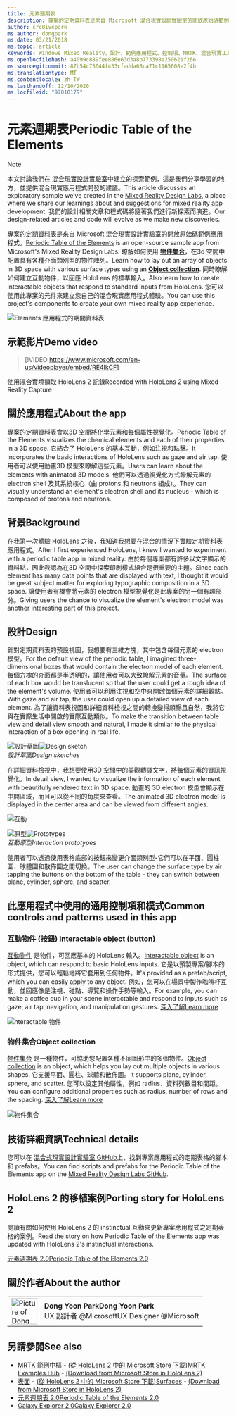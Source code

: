 ```yaml
---
title: 元素週期表
description: 專案的定期資料表是來自 Microsoft 混合現實設計實驗室的開放原始碼範例應用程式。 了解如何使用物件集合，透過各種介面類型在 3D 空間中配置物件陣列。
author: cre8ivepark
ms.author: dongpark
ms.date: 03/21/2018
ms.topic: article
keywords: Windows Mixed Reality、設計、範例應用程式、控制項、MRTK、混合現實工具組、Unity、範例應用程式、範例應用程式、開放原始碼、Microsoft Store、HoloLens、混合現實耳機、windows Mixed Reality 耳機、虛擬實境耳機
ms.openlocfilehash: a4099c889fee886e63d3a8b773398a250621f26e
ms.sourcegitcommit: 87b54c75044f433cfadda68ca71c1165608e2f4b
ms.translationtype: MT
ms.contentlocale: zh-TW
ms.lasthandoff: 12/10/2020
ms.locfileid: "97010179"
---
```

# <a name="periodic-table-of-the-elements"></a><span data-ttu-id="ccb50-105">元素週期表</span><span class="sxs-lookup"><span data-stu-id="ccb50-105">Periodic Table of the Elements</span></span>

>[!NOTE]
><span data-ttu-id="ccb50-106">本文討論我們在 [混合現實設計實驗室](https://github.com/Microsoft/MRDesignLabs_Unity)中建立的探索範例，這是我們分享學習的地方，並提供混合現實應用程式開發的建議。</span><span class="sxs-lookup"><span data-stu-id="ccb50-106">This article discusses an exploratory sample we’ve created in the [Mixed Reality Design Labs](https://github.com/Microsoft/MRDesignLabs_Unity), a place where we share our learnings about and suggestions for mixed reality app development.</span></span> <span data-ttu-id="ccb50-107">我們的設計相關文章和程式碼將隨著我們進行新探索而演進。</span><span class="sxs-lookup"><span data-stu-id="ccb50-107">Our design-related articles and code will evolve as we make new discoveries.</span></span>

<span data-ttu-id="ccb50-108">專案的[定期資料表](https://github.com/Microsoft/MRDesignLabs_Unity_PeriodicTable)是來自 Microsoft 混合現實設計實驗室的開放原始碼範例應用程式。</span><span class="sxs-lookup"><span data-stu-id="ccb50-108">[Periodic Table of the Elements](https://github.com/Microsoft/MRDesignLabs_Unity_PeriodicTable) is an open-source sample app from Microsoft's Mixed Reality Design Labs.</span></span> <span data-ttu-id="ccb50-109">瞭解如何使用 **[物件集合](../../design/object-collection.md)**，在3d 空間中配置具有各種介面類別型的物件陣列。</span><span class="sxs-lookup"><span data-stu-id="ccb50-109">Learn how to lay out an array of objects in 3D space with various surface types using an **[Object collection](../../design/object-collection.md)**.</span></span> <span data-ttu-id="ccb50-110">同時瞭解如何建立互動物件，以回應 HoloLens 的標準輸入。</span><span class="sxs-lookup"><span data-stu-id="ccb50-110">Also learn how to create interactable objects that respond to standard inputs from HoloLens.</span></span> <span data-ttu-id="ccb50-111">您可以使用此專案的元件來建立您自己的混合現實應用程式體驗。</span><span class="sxs-lookup"><span data-stu-id="ccb50-111">You can use this project's components to create your own mixed reality app experience.</span></span>

![Elements 應用程式的期間資料表](images/640px-periodictable-hero.jpg)

## <a name="demo-video"></a><span data-ttu-id="ccb50-113">示範影片</span><span class="sxs-lookup"><span data-stu-id="ccb50-113">Demo video</span></span> 
> [!VIDEO https://www.microsoft.com/en-us/videoplayer/embed/RE4IkCF]

<span data-ttu-id="ccb50-114">使用混合實境擷取 HoloLens 2 記錄</span><span class="sxs-lookup"><span data-stu-id="ccb50-114">Recorded with HoloLens 2 using Mixed Reality Capture</span></span>

## <a name="about-the-app"></a><span data-ttu-id="ccb50-115">關於應用程式</span><span class="sxs-lookup"><span data-stu-id="ccb50-115">About the app</span></span>

<span data-ttu-id="ccb50-116">專案的定期資料表會以3D 空間將化學元素和每個屬性視覺化。</span><span class="sxs-lookup"><span data-stu-id="ccb50-116">Periodic Table of the Elements visualizes the chemical elements and each of their properties in a 3D space.</span></span> <span data-ttu-id="ccb50-117">它結合了 HoloLens 的基本互動，例如注視和點擊。</span><span class="sxs-lookup"><span data-stu-id="ccb50-117">It incorporates the basic interactions of HoloLens such as gaze and air tap.</span></span> <span data-ttu-id="ccb50-118">使用者可以使用動畫3D 模型來瞭解這些元素。</span><span class="sxs-lookup"><span data-stu-id="ccb50-118">Users can learn about the elements with animated 3D models.</span></span> <span data-ttu-id="ccb50-119">他們可以透過視覺化方式瞭解元素的 electron shell 及其系統核心（由 protons 和 neutrons 組成）。</span><span class="sxs-lookup"><span data-stu-id="ccb50-119">They can visually understand an element's electron shell and its nucleus - which is composed of protons and neutrons.</span></span>

## <a name="background"></a><span data-ttu-id="ccb50-120">背景</span><span class="sxs-lookup"><span data-stu-id="ccb50-120">Background</span></span>

<span data-ttu-id="ccb50-121">在我第一次體驗 HoloLens 之後，我知道我想要在混合的情況下實驗定期資料表應用程式。</span><span class="sxs-lookup"><span data-stu-id="ccb50-121">After I first experienced HoloLens, I knew I wanted to experiment with a periodic table app in mixed reality.</span></span> <span data-ttu-id="ccb50-122">由於每個專案都有許多以文字顯示的資料點，因此我認為在3D 空間中探索印刷樣式組合是很重要的主題。</span><span class="sxs-lookup"><span data-stu-id="ccb50-122">Since each element has many data points that are displayed with text, I thought it would be great subject matter for exploring typographic composition in a 3D space.</span></span> <span data-ttu-id="ccb50-123">讓使用者有機會將元素的 electron 模型視覺化是此專案的另一個有趣部分。</span><span class="sxs-lookup"><span data-stu-id="ccb50-123">Giving users the chance to visualize the element's electron model was another interesting part of this project.</span></span>

## <a name="design"></a><span data-ttu-id="ccb50-124">設計</span><span class="sxs-lookup"><span data-stu-id="ccb50-124">Design</span></span>

<span data-ttu-id="ccb50-125">針對定期資料表的預設視圖，我想要有三維方塊，其中包含每個元素的 electron 模型。</span><span class="sxs-lookup"><span data-stu-id="ccb50-125">For the default view of the periodic table, I imagined three-dimensional boxes that would contain the electron model of each element.</span></span> <span data-ttu-id="ccb50-126">每個方塊的介面都是半透明的，讓使用者可以大致瞭解元素的音量。</span><span class="sxs-lookup"><span data-stu-id="ccb50-126">The surface of each box would be translucent so that the user could get a rough idea of the element's volume.</span></span> <span data-ttu-id="ccb50-127">使用者可以利用注視和空中來開啟每個元素的詳細觀點。</span><span class="sxs-lookup"><span data-stu-id="ccb50-127">With gaze and air tap, the user could open up a detailed view of each element.</span></span> <span data-ttu-id="ccb50-128">為了讓資料表視圖和詳細資料檢視之間的轉換變得順暢且自然，我將它與在實際生活中開啟的實際互動類似。</span><span class="sxs-lookup"><span data-stu-id="ccb50-128">To make the transition between table view and detail view smooth and natural, I made it similar to the physical interaction of a box opening in real life.</span></span>

<span data-ttu-id="ccb50-129">![設計草圖](images/640px-sketch20170406.jpg)</span><span class="sxs-lookup"><span data-stu-id="ccb50-129">![Design sketch](images/640px-sketch20170406.jpg)</span></span><br>
<span data-ttu-id="ccb50-130">*設計草圖*</span><span class="sxs-lookup"><span data-stu-id="ccb50-130">*Design sketches*</span></span>

<span data-ttu-id="ccb50-131">在詳細資料檢視中，我想要使用3D 空間中的美觀轉譯文字，將每個元素的資訊視覺化。</span><span class="sxs-lookup"><span data-stu-id="ccb50-131">In detail view, I wanted to visualize the information of each element with beautifully rendered text in 3D space.</span></span> <span data-ttu-id="ccb50-132">動畫的 3D electron 模型會顯示在中間區域，而且可以從不同的角度來查看。</span><span class="sxs-lookup"><span data-stu-id="ccb50-132">The animated 3D electron model is displayed in the center area and can be viewed from different angles.</span></span>

![互動](images/640px-periodictable-interaction.jpg)

<span data-ttu-id="ccb50-134">![原型](images/640px-periodictable-prototypes.jpg)</span><span class="sxs-lookup"><span data-stu-id="ccb50-134">![Prototypes](images/640px-periodictable-prototypes.jpg)</span></span><br>
<span data-ttu-id="ccb50-135">*互動原型*</span><span class="sxs-lookup"><span data-stu-id="ccb50-135">*Interaction prototypes*</span></span>

<span data-ttu-id="ccb50-136">使用者可以透過使用表格底部的按鈕來變更介面類別型-它們可以在平面、圓柱圖、球體圖和散佈圖之間切換。</span><span class="sxs-lookup"><span data-stu-id="ccb50-136">The user can change the surface type by air tapping the buttons on the bottom of the table - they can switch between plane, cylinder, sphere, and scatter.</span></span>

## <a name="common-controls-and-patterns-used-in-this-app"></a><span data-ttu-id="ccb50-137">此應用程式中使用的通用控制項和模式</span><span class="sxs-lookup"><span data-stu-id="ccb50-137">Common controls and patterns used in this app</span></span>

### <a name="interactable-object-button"></a><span data-ttu-id="ccb50-138">互動物件 (按鈕) </span><span class="sxs-lookup"><span data-stu-id="ccb50-138">Interactable object (button)</span></span>

<span data-ttu-id="ccb50-139">[互動物件](../../design/interactable-object.md) 是物件，可回應基本的 HoloLens 輸入。</span><span class="sxs-lookup"><span data-stu-id="ccb50-139">[Interactable object](../../design/interactable-object.md) is an object, which can respond to basic HoloLens inputs.</span></span> <span data-ttu-id="ccb50-140">它是以預製專案/腳本的形式提供，您可以輕鬆地將它套用到任何物件。</span><span class="sxs-lookup"><span data-stu-id="ccb50-140">It's provided as a prefab/script, which you can easily apply to any object.</span></span> <span data-ttu-id="ccb50-141">例如，您可以在場景中製作咖啡杯互動，並回應像是注視、碰點、導覽和操作手勢等輸入。</span><span class="sxs-lookup"><span data-stu-id="ccb50-141">For example, you can make a coffee cup in your scene interactable and respond to inputs such as gaze, air tap, navigation, and manipulation gestures.</span></span> [<span data-ttu-id="ccb50-142">深入了解</span><span class="sxs-lookup"><span data-stu-id="ccb50-142">Learn more</span></span>](../../design/interactable-object.md)

![nteractable 物件](images/640px-periodictable-interactableobject.jpg)

### <a name="object-collection"></a><span data-ttu-id="ccb50-144">物件集合</span><span class="sxs-lookup"><span data-stu-id="ccb50-144">Object collection</span></span>

<span data-ttu-id="ccb50-145">[物件集合](../../design/object-collection.md) 是一種物件，可協助您配置各種不同圖形中的多個物件。</span><span class="sxs-lookup"><span data-stu-id="ccb50-145">[Object collection](../../design/object-collection.md) is an object, which helps you lay out multiple objects in various shapes.</span></span> <span data-ttu-id="ccb50-146">它支援平面、圓柱、球體和散佈圖。</span><span class="sxs-lookup"><span data-stu-id="ccb50-146">It supports plane, cylinder, sphere, and scatter.</span></span> <span data-ttu-id="ccb50-147">您可以設定其他屬性，例如 radius、資料列數目和間距。</span><span class="sxs-lookup"><span data-stu-id="ccb50-147">You can configure additional properties such as radius, number of rows and the spacing.</span></span> [<span data-ttu-id="ccb50-148">深入了解</span><span class="sxs-lookup"><span data-stu-id="ccb50-148">Learn more</span></span>](../../design/object-collection.md)

![物件集合](images/640px-periodictable-collections.jpg)

## <a name="technical-details"></a><span data-ttu-id="ccb50-150">技術詳細資訊</span><span class="sxs-lookup"><span data-stu-id="ccb50-150">Technical details</span></span>

<span data-ttu-id="ccb50-151">您可以在 [混合式現實設計實驗室 GitHub](https://github.com/Microsoft/MRDesignLabs_Unity_PeriodicTable)上，找到專案應用程式的定期表格的腳本和 prefabs。</span><span class="sxs-lookup"><span data-stu-id="ccb50-151">You can find scripts and prefabs for the Periodic Table of the Elements app on the [Mixed Reality Design Labs GitHub](https://github.com/Microsoft/MRDesignLabs_Unity_PeriodicTable).</span></span>

## <a name="porting-story-for-hololens-2"></a><span data-ttu-id="ccb50-152">HoloLens 2 的移植案例</span><span class="sxs-lookup"><span data-stu-id="ccb50-152">Porting story for HoloLens 2</span></span>

<span data-ttu-id="ccb50-153">閱讀有關如何使用 HoloLens 2 的 instinctual 互動來更新專案應用程式之定期表格的案例。</span><span class="sxs-lookup"><span data-stu-id="ccb50-153">Read the story on how Periodic Table of the Elements app was updated with HoloLens 2's instinctual interactions.</span></span>

[<span data-ttu-id="ccb50-154">元素週期表 2.0</span><span class="sxs-lookup"><span data-stu-id="ccb50-154">Periodic Table of the Elements 2.0</span></span>](https://medium.com/@dongyoonpark/bringing-the-periodic-table-of-the-elements-app-to-hololens-2-with-mrtk-v2-a6e3d8362158)




## <a name="about-the-author"></a><span data-ttu-id="ccb50-155">關於作者</span><span class="sxs-lookup"><span data-stu-id="ccb50-155">About the author</span></span>

<table style="border-collapse:collapse" padding-left="0px">
<tr>
<td style="border-style: none" width="60px"><img alt="Picture of Dong Yoon Park" width="60" height="60" src="images/dongyoonpark.jpg"></td>
<td style="border-style: none"><span data-ttu-id="ccb50-156"><b>Dong Yoon Park</b></span><span class="sxs-lookup"><span data-stu-id="ccb50-156"><b>Dong Yoon Park</b></span></span><br><span data-ttu-id="ccb50-157">UX 設計者 @Microsoft</span><span class="sxs-lookup"><span data-stu-id="ccb50-157">UX Designer @Microsoft</span></span></td>
</tr>
</table>

## <a name="see-also"></a><span data-ttu-id="ccb50-158">另請參閱</span><span class="sxs-lookup"><span data-stu-id="ccb50-158">See also</span></span>

* <span data-ttu-id="ccb50-159">[MRTK 範例中樞](https://microsoft.github.io/MixedRealityToolkit-Unity/Documentation/README_ExampleHub.html) - [ (從 HoloLens 2 中的 Microsoft Store 下載)](https://www.microsoft.com/en-us/p/mrtk-examples-hub/9mv8c39l2sj4)</span><span class="sxs-lookup"><span data-stu-id="ccb50-159">[MRTK Examples Hub](https://microsoft.github.io/MixedRealityToolkit-Unity/Documentation/README_ExampleHub.html) - [(Download from Microsoft Store in HoloLens 2)](https://www.microsoft.com/en-us/p/mrtk-examples-hub/9mv8c39l2sj4)</span></span>
* <span data-ttu-id="ccb50-160">[表面](sampleapp-surfaces.md) - [ (從 HoloLens 2 中的 Microsoft Store 下載)](https://www.microsoft.com/en-us/p/surfaces/9nvkpv3sk3x0)</span><span class="sxs-lookup"><span data-stu-id="ccb50-160">[Surfaces](sampleapp-surfaces.md) - [(Download from Microsoft Store in HoloLens 2)](https://www.microsoft.com/en-us/p/surfaces/9nvkpv3sk3x0)</span></span>
* [<span data-ttu-id="ccb50-161">元素週期表 2.0</span><span class="sxs-lookup"><span data-stu-id="ccb50-161">Periodic Table of the Elements 2.0</span></span>](https://medium.com/@dongyoonpark/bringing-the-periodic-table-of-the-elements-app-to-hololens-2-with-mrtk-v2-a6e3d8362158)
* [<span data-ttu-id="ccb50-162">Galaxy Explorer 2.0</span><span class="sxs-lookup"><span data-stu-id="ccb50-162">Galaxy Explorer 2.0</span></span>](galaxy-explorer-update.md)